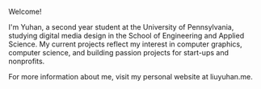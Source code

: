 Welcome!

I'm Yuhan, a second year student at the University of Pennsylvania, studying digital media design in the School of Engineering and Applied Science. 
My current projects reflect my interest in computer graphics, computer science, and building passion projects for start-ups and nonprofits. 

For more information about me, visit my personal website at liuyuhan.me. 
